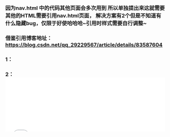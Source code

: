 ### 因为nav.html 中的代码其他页面会多次用到 所以单独提出来这就需要其他的HTML需要引用nav.html页面， 解决方案有2个但是不知道有什么隐藏bug，仅限于好使哈哈哈~引用时样式需要自行调整~
### 借鉴引用博客地址：https://blog.csdn.net/qq_29229567/article/details/83587604

### 1：<head><object style="border:0px" type="text/x-scriptlet" data="page/Page_1.html" width=100% height=150></object></head>

### 2： <iframe align="center" width="100%" height="170" src="page/Page_1.html"  frameborder="no" border="0" marginwidth="0" marginheight="0" scrolling="no"></iframe>